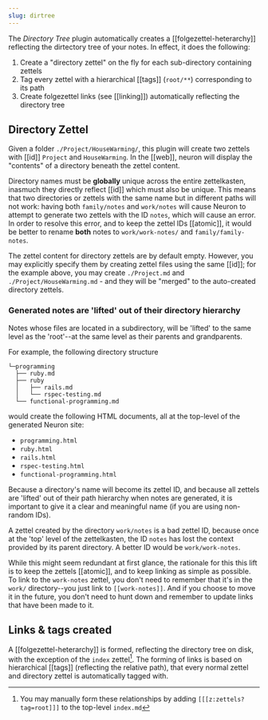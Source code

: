 ```yaml
---
slug: dirtree
---
```


The *Directory Tree* plugin automatically creates a [[folgezettel-heterarchy]] reflecting the dirtectory tree of your notes. In effect, it does the following:

1. Create a "directory zettel" on the fly for each sub-directory containing zettels
2. Tag every zettel with a hierarchical [[tags]] (`root/**`) corresponding to its path
3. Create folgezettel links (see [[linking]]) automatically reflecting the directory tree

## Directory Zettel

Given a folder `./Project/HouseWarming/`, this plugin will create two zettels with [[id]] `Project` and `HouseWarming`. In the [[web]], neuron will display the "contents" of a directory beneath the zettel content.

Directory names must be **globally** unique across the entire zettelkasten, inasmuch they directly reflect [[id]] which must also be unique. This means that two directories or zettels with the same name but in different paths will not work: having both `family/notes` and `work/notes` will cause Neuron to attempt to generate two zettels with the ID `notes`, which will cause an error. In order to resolve this error, and to keep the zettel IDs [[atomic]], it would be better to rename **both** notes to `work/work-notes/` and `family/family-notes`.

The zettel content for directory zettels are by default empty. However, you may explicitly specify them by creating zettel files using the same [[id]]; for the example above, you may create `./Project.md` and `./Project/HouseWarming.md` - and they will be "merged" to the auto-created directory zettels.

### Generated notes are 'lifted' out of their directory hierarchy

Notes whose files are located in a subdirectory, will be 'lifted' to the same level as the 'root'--at the same level as their parents and grandparents.

For example, the following directory structure

```
└─programming
  ├── ruby.md
  ├── ruby
  │   ├── rails.md
  │   └── rspec-testing.md
  └── functional-programming.md
```

would create the following HTML documents, all at the top-level of the generated Neuron site: 

- `programming.html`
- `ruby.html`
- `rails.html`
- `rspec-testing.html`
- `functional-programming.html`

Because a directory's name will become its zettel ID, and because all zettels are 'lifted' out of their path hierarchy when notes are generated, it is important to give it a clear and meaningful name (if you are using non-random IDs). 

A zettel created by the directory `work/notes` is a bad zettel ID, because once at the 'top' level of the zettelkasten, the ID `notes` has lost the context provided by its parent directory. A better ID would be `work/work-notes`.

While this might seem redundant at first glance, the rationale for this this lift is to keep the zettels [[atomic]], and to keep linking as simple as possible. To link to the `work-notes` zettel, you don't need to remember that it's in the `work/` directory--you just link to `[[work-notes]]`. And if you choose to move it in the future, you don't need to hunt down and remember to update links that have been made to it.

## Links & tags created

A [[folgezettel-heterarchy]] is formed, reflecting the directory tree on disk, with the exception of the `index` zettel[^man]. The forming of links is based on hierarchical [[tags]] (reflecting the relative path), that every normal zettel and directory zettel is automatically tagged with.

[^man]: You may manually form these relationships by adding `[[[z:zettels?tag=root]]]` to the top-level `index.md`

